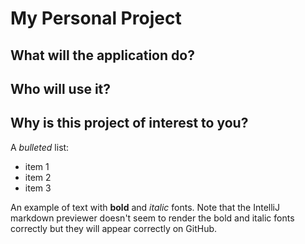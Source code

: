 # My Personal Project

## What will the application do?

## Who will use it?

## Why is this project of interest to you?

A *bulleted* list:
- item 1
- item 2
- item 3

An example of text with **bold** and *italic* fonts.  Note that the IntelliJ markdown previewer doesn't seem to render 
the bold and italic fonts correctly but they will appear correctly on GitHub.